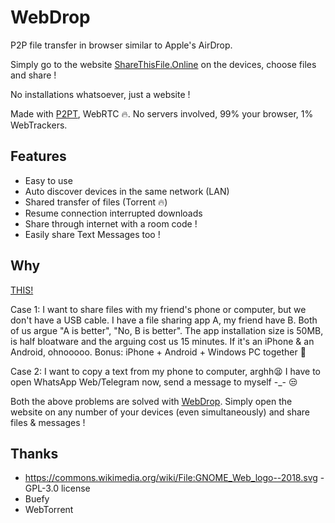 # WebDrop

P2P file transfer in browser similar to Apple's AirDrop.

Simply go to the website [ShareThisFile.Online](https://ShareThisFile.Online) on the devices, choose files and share !

No installations whatsoever, just a website !

Made with [P2PT](https://github.com/subins2000/p2pt), WebRTC 🔥. No servers involved, 99% your browser, 1% WebTrackers.

## Features

* Easy to use
* Auto discover devices in the same network (LAN)
* Shared transfer of files (Torrent 🔥)
* Resume connection interrupted downloads
* Share through internet with a room code !
* Easily share Text Messages too !

## Why

[THIS!](https://twitter.com/SubinSiby/status/1264340589367029760)

Case 1: I want to share files with my friend's phone or computer, but we don't have a USB cable. I have a file sharing app A, my friend have B. Both of us argue "A is better", "No, B is better". The app installation size is 50MB, is half bloatware and the arguing cost us 15 minutes. If it's an iPhone & an Android, ohnooooo. Bonus: iPhone + Android + Windows PC together 🙂

Case 2: I want to copy a text from my phone to computer, arghh😫 I have to open WhatsApp Web/Telegram now, send a message to myself -_- 😒

Both the above problems are solved with [WebDrop](https://ShareThisFile.Online). Simply open the website on any number of your devices (even simultaneously) and share files & messages !

## Thanks

* https://commons.wikimedia.org/wiki/File:GNOME_Web_logo--2018.svg - GPL-3.0 license
* Buefy
* WebTorrent
